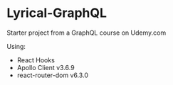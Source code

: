 # Lyrical-GraphQL
Starter project from a GraphQL course on Udemy.com

Using:
- React Hooks
- Apollo Client v3.6.9
- react-router-dom v6.3.0
